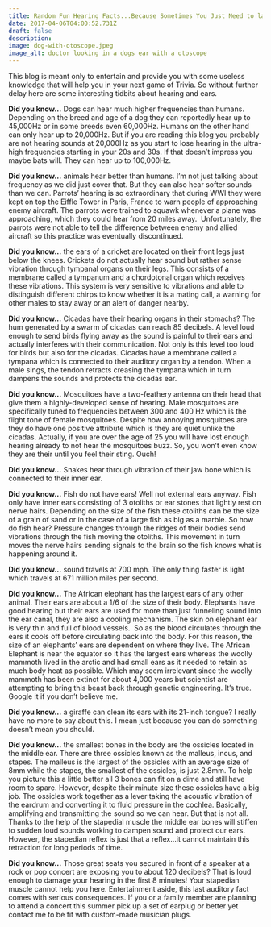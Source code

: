 ```yaml
---
title: Random Fun Hearing Facts...Because Sometimes You Just Need to laugh!
date: 2017-04-06T04:00:52.731Z
draft: false
description:
image: dog-with-otoscope.jpeg
image_alt: doctor looking in a dogs ear with a otoscope
---
```


<!--StartFragment-->

This blog is meant only to entertain and provide you with some useless knowledge that will help you in your next game of Trivia. So without further delay here are some interesting tidbits about hearing and ears.

**Did you know…** Dogs can hear much higher frequencies than humans. Depending on the breed and age of a dog they can reportedly hear up to 45,000Hz or in some breeds even 60,000Hz. Humans on the other hand can only hear up to 20,000Hz. But if you are reading this blog you probably are not hearing sounds at 20,000Hz as you start to lose hearing in the ultra-high frequencies starting in your 20s and 30s. If that doesn’t impress you maybe bats will. They can hear up to 100,000Hz.

**Did you know…** animals hear better than humans. I’m not just talking about frequency as we did just cover that. But they can also hear softer sounds than we can. Parrots’ hearing is so extraordinary that during WWI they were kept on top the Eiffle Tower in Paris, France to warn people of approaching enemy aircraft. The parrots were trained to squawk whenever a plane was approaching, which they could hear from 20 miles away.  Unfortunately, the parrots were not able to tell the difference between enemy and allied aircraft so this practice was eventually discontinued.

**Did you know…** the ears of a cricket are located on their front legs just below the knees. Crickets do not actually hear sound but rather sense vibration through tympanal organs on their legs. This consists of a membrane called a tympanum and a chordotonal organ which receives these vibrations. This system is very sensitive to vibrations and able to distinguish different chirps to know whether it is a mating call, a warning for other males to stay away or an alert of danger nearby.

**Did you know...** Cicadas have their hearing organs in their stomachs? The hum generated by a swarm of cicadas can reach 85 decibels. A level loud enough to send birds flying away as the sound is painful to their ears and actually interferes with their communication. Not only is this level too loud for birds but also for the cicadas. Cicadas have a membrane called a tympana which is connected to their auditory organ by a tendon. When a male sings, the tendon retracts creasing the tympana which in turn dampens the sounds and protects the cicadas ear.

**Did you know…** Mosquitoes have a two-feathery antenna on their head that give them a highly-developed sense of hearing. Male mosquitoes are specifically tuned to frequencies between 300 and 400 Hz which is the flight tone of female mosquitoes. Despite how annoying mosquitoes are they do have one positive attribute which is they are quiet unlike the cicadas. Actually, if you are over the age of 25 you will have lost enough hearing already to not hear the mosquitoes buzz. So, you won’t even know they are their until you feel their sting. Ouch!

**Did you know…** Snakes hear through vibration of their jaw bone which is connected to their inner ear.

**Did you know…** Fish do not have ears! Well not external ears anyway. Fish only have inner ears consisting of 3 otoliths or ear stones that lightly rest on nerve hairs. Depending on the size of the fish these otoliths can be the size of a grain of sand or in the case of a large fish as big as a marble. So how do fish hear? Pressure changes through the ridges of their bodies send vibrations through the fish moving the otoliths. This movement in turn moves the nerve hairs sending signals to the brain so the fish knows what is happening around it.

**Did you know…** sound travels at 700 mph. The only thing faster is light which travels at 671 million miles per second.

**Did you know…** The African elephant has the largest ears of any other animal. Their ears are about a 1/6 of the size of their body. Elephants have good hearing but their ears are used for more than just funneling sound into the ear canal, they are also a cooling mechanism. The skin on elephant ear is very thin and full of blood vessels.  So as the blood circulates through the ears it cools off before circulating back into the body. For this reason, the size of an elephants’ ears are dependent on where they live. The African Elephant is near the equator so it has the largest ears whereas the woolly mammoth lived in the arctic and had small ears as it needed to retain as much body heat as possible. Which may seem irrelevant since the woolly mammoth has been extinct for about 4,000 years but scientist are attempting to bring this beast back through genetic engineering. It’s true. Google it if you don’t believe me.

**Did you know…** a giraffe can clean its ears with its 21-inch tongue? I really have no more to say about this. I mean just because you can do something doesn’t mean you should.

**Did you know…** the smallest bones in the body are the ossicles located in the middle ear. There are three ossicles known as the malleus, incus, and stapes. The malleus is the largest of the ossicles with an average size of 8mm while the stapes, the smallest of the ossicles, is just 2.8mm. To help you picture this a little better all 3 bones can fit on a dime and still have room to spare. However, despite their minute size these ossicles have a big job. The ossicles work together as a lever taking the acoustic vibration of the eardrum and converting it to fluid pressure in the cochlea. Basically, amplifying and transmitting the sound so we can hear. But that is not all. Thanks to the help of the stapedial muscle the middle ear bones will stiffen to sudden loud sounds working to dampen sound and protect our ears. However, the stapedian reflex is just that a reflex…it cannot maintain this retraction for long periods of time.

**Did you know…** Those great seats you secured in front of a speaker at a rock or pop concert are exposing you to about 120 decibels? That is loud enough to damage your hearing in the first 8 minutes! Your stapedian muscle cannot help you here. Entertainment aside, this last auditory fact comes with serious consequences. If you or a family member are planning to attend a concert this summer pick up a set of earplug or better yet contact me to be fit with custom-made musician plugs.

<!--EndFragment-->
